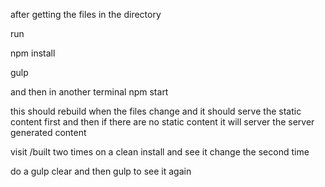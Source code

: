after getting the files in the directory 

run 

npm install

gulp

and then in another terminal npm start

this should rebuild when the files change and it should serve the static content first and then if there are no static content it will server the server generated content


visit /built two times on a clean install and see it change the second time

do a gulp clear and then gulp to see it again